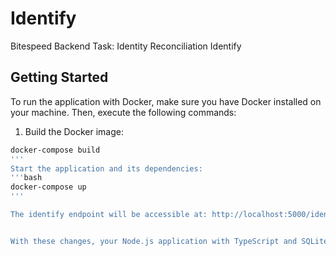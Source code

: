 # Identify
Bitespeed Backend Task: Identity Reconciliation 
Identify

## Getting Started

To run the application with Docker, make sure you have Docker installed on your machine. Then, execute the following commands:

1. Build the Docker image:

```bash
docker-compose build
'''
Start the application and its dependencies:
'''bash
docker-compose up
'''

The identify endpoint will be accessible at: http://localhost:5000/identify


With these changes, your Node.js application with TypeScript and SQLite should be fully dockerized and runnable with a single `docker-compose up` command.




